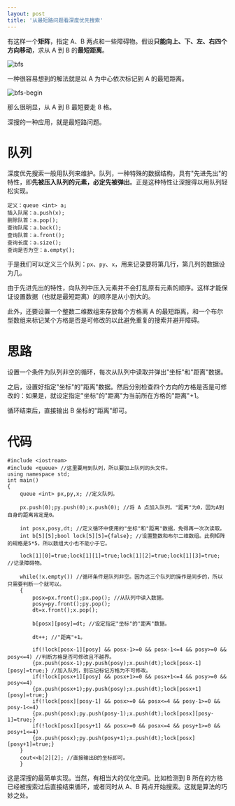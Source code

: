 ```yaml
---
layout: post
title: '从最短路问题看深度优先搜索'
---
```

有这样一个**矩阵**，指定 A、B 两点和一些障碍物。假设**只能向上、下、左、右四个方向移动**，求从 A 到 B 的**最短距离**。

![bfs]({{site.url}}/res/bfs.png)

一种很容易想到的解法就是以 A 为中心依次标记到 A 的最短距离。

![bfs-begin]({{site.url}}/res/bfs-begin.png)

那么很明显，从 A 到 B 最短要走 8 格。

深搜的一种应用，就是最短路问题。

# 队列

深度优先搜索一般用队列来维护。队列，一种特殊的数据结构，具有"先进先出"的特性，即**先被压入队列的元素，必定先被弹出**。正是这种特性让深搜得以用队列轻松实现。

```
定义：queue <int> a;
插入队尾：a.push(x);
删除队首：a.pop();
查询队尾：a.back();
查询队首：a.front();
查询长度：a.size();
查询是否为空：a.empty();
```

于是我们可以定义三个队列：`px`、`py`、`x`，用来记录要将第几行，第几列的数据设为几。

由于先进先出的特性，向队列中压入元素并不会打乱原有元素的顺序。这样才能保证设置数据（也就是最短距离）的顺序是从小到大的。

此外，还要设置一个整数二维数组来存放每个方格离 A 的最短距离，和一个布尔型数组来标记某个方格是否是可修改的以此避免重复的搜索并避开障碍。

# 思路

设置一个条件为队列非空的循环，每次从队列中读取并弹出"坐标"和"距离"数据。

之后，设置好指定"坐标"的"距离"数据。然后分别检查四个方向的方格是否是可修改的：如果是，就设定指定"坐标"的"距离"为当前所在方格的"距离"+1。

循环结束后，直接输出 B 坐标的"距离"即可。

# 代码

```
#include <iostream>
#include <queue> //这里要用到队列，所以要加上队列的头文件。
using namespace std;
int main()
{
    queue <int> px,py,x; //定义队列。
    
    px.push(0);py.push(0);x.push(0); //将 A 点加入队列。"距离"为0，因为A到自身的距离肯定是0。
    
    int posx,posy,dt; //定义循环中使用的"坐标"和"距离"数据，免得再一次次读取。
    int b[5][5];bool lock[5][5]={false}; //设置整数和布尔二维数组。此例矩阵的规格是5*5，所以数组大小也不能小于它。
    
    lock[1][0]=true;lock[1][1]=true;lock[1][2]=true;lock[1][3]=true; //记录障碍物。
    
    while(!x.empty()) //循环条件是队列非空。因为这三个队列的操作是同步的，所以只需要判断一个就可以。
    {
        posx=px.front();px.pop(); //从队列中读入数据。
        posy=py.front();py.pop();
        dt=x.front();x.pop();
        
        b[posx][posy]=dt; //设定指定"坐标"的"距离"数据。
        
        dt++; //"距离"+1。
        
        if(!lock[posx-1][posy] && posx-1>=0 && posx-1<=4 && posy>=0 && posy<=4) //判断方格是否可修改且不越界。
        {px.push(posx-1);py.push(posy);x.push(dt);lock[posx-1][posy]=true;} //加入队列，别忘记标记方格为不可修改。
        if(!lock[posx+1][posy] && posx+1>=0 && posx+1<=4 && posy>=0 && posy<=4)
        {px.push(posx+1);py.push(posy);x.push(dt);lock[posx+1][posy]=true;}
        if(!lock[posx][posy-1] && posx>=0 && posx<=4 && posy-1>=0 && posy-1<=4)
        {px.push(posx);py.push(posy-1);x.push(dt);lock[posx][posy-1]=true;}
        if(!lock[posx][posy+1] && posx>=0 && posx<=4 && posy+1>=0 && posy+1<=4)
        {px.push(posx);py.push(posy+1);x.push(dt);lock[posx][posy+1]=true;}
    }
    cout<<b[2][2]; //直接输出B的坐标即可。
    }
```

这是深搜的最简单实现。当然，有相当大的优化空间。比如检测到 B 所在的方格已经被搜索过后直接结束循环，或者同时从 A、B 两点开始搜索。这就是算法的巧妙之处。
